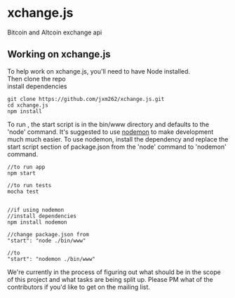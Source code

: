xchange.js
==========

Bitcoin and Altcoin exchange api


## Working on xchange.js

To help work on xchange.js, you'll need to have Node installed.  
Then clone the repo  
install dependencies  

```
git clone https://github.com/jxm262/xchange.js.git
cd xchange.js
npm install
```

To run , the start script is in the bin/www directory and defaults to the 'node' command.  It's suggested to use [nodemon](https://github.com/remy/nodemon) to make development much much easier.  To use nodemon, install the dependency and replace the start script section of package.json from the 'node' command to 'nodemon' command.


```
//to run app
npm start

//to run tests
mocha test


//if using nodemon
//install dependencies
npm install nodemon

//change package.json from
"start": "node ./bin/www"

//to
"start": "nodemon ./bin/www"
```
  
  
We're currently in the process of figuring out what should be in the scope of this project and what tasks are being split up.  Please PM what of the contributors if you'd like to get on the mailing list.
